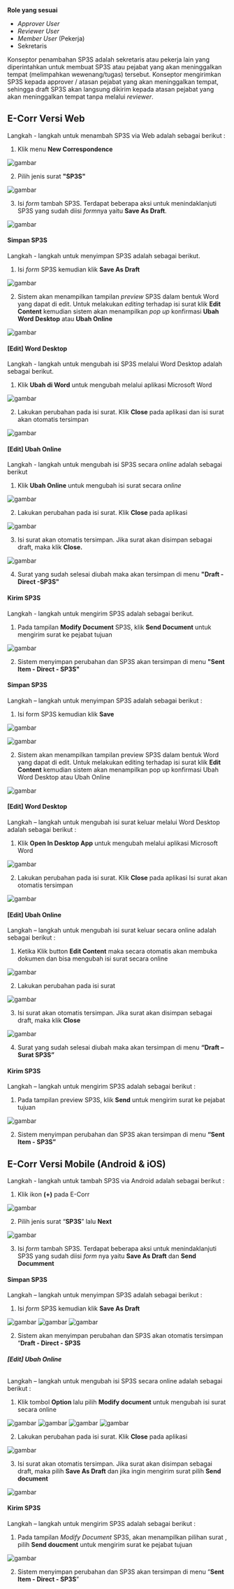 **Role yang sesuai**

- *Approver User*
- *Reviewer User*
- *Member User* (Pekerja)
- Sekretaris

Konseptor penambahan SP3S adalah sekretaris atau pekerja lain yang diperintahkan untuk membuat SP3S atau pejabat yang akan meninggalkan tempat (melimpahkan wewenang/tugas) tersebut. Konseptor mengirimkan SP3S kepada approver / atasan pejabat yang akan meninggalkan tempat, sehingga draft SP3S akan langsung dikirim kepada atasan pejabat yang akan meninggalkan tempat tanpa melalui *reviewer*. 

## **E-Corr Versi Web**

Langkah - langkah untuk menambah SP3S via Web adalah sebagai berikut :

1. Klik menu **New Correspondence**

![gambar](SP3S/SP3S_Web/SP-1.png)

2. Pilih jenis surat **"SP3S"**

![gambar](SP3S/SP3S_Web/SP-2.png)

3. Isi *form* tambah SP3S. Terdapat beberapa aksi untuk menindaklanjuti SP3S yang sudah diisi *form*nya yaitu **Save As Draft**.

![gambar](SP3S/SP3S_Web/SP-3.png)

#### **Simpan SP3S**

Langkah - langkah untuk menyimpan SP3S adalah sebagai berikut.

1. Isi *form* SP3S kemudian klik **Save As Draft**

![gambar](SP3S/SP3S_Web/SP-3.png)


2. Sistem akan menampilkan tampilan *preview* SP3S dalam bentuk Word yang dapat di edit. Untuk melakukan *editing* terhadap isi surat klik **Edit Content** kemudian sistem akan menampilkan *pop up* konfirmasi **Ubah Word Desktop** atau **Ubah Online**

![gambar](SP3S/SP3S_Web/02SP19.png)

#### **[Edit] Word Desktop**

Langkah - langkah untuk mengubah isi SP3S melalui Word Desktop adalah sebagai berikut.

1. Klik **Ubah di Word** untuk mengubah melalui aplikasi Microsoft Word

![gambar](SP3S/SP3S_Web/02SP21.png)

2. Lakukan perubahan pada isi surat. Klik **Close** pada aplikasi dan isi surat akan otomatis tersimpan

![gambar](SP3S/SP3S_Web/02SP24.png)

#### **[Edit] Ubah Online**

Langkah - langkah untuk mengubah isi SP3S secara *online* adalah sebagai berikut

1. Klik **Ubah Online** untuk mengubah isi surat secara *online*

![gambar](SP3S/SP3S_Web/02SP23.png)

2. Lakukan perubahan pada isi surat. Klik **Close** pada aplikasi

![gambar](SP3S/SP3S_Web/SP23.png)

3. Isi surat akan otomatis tersimpan. Jika surat akan disimpan sebagai draft, maka klik **Close.**

![gambar](SP3S/SP3S_Web/02SP24.png)

4. Surat yang sudah selesai diubah maka akan tersimpan di menu **"Draft - Direct -SP3S"**

#### **Kirim SP3S**

Langkah - langkah untuk mengirim SP3S adalah sebagai berikut.

1. Pada tampilan **Modify Document** SP3S, klik **Send Document** untuk mengirim surat ke pejabat tujuan

![gambar](SP3S/SP3S_Web/02SP25.png)

2. Sistem menyimpan perubahan dan SP3S akan tersimpan di menu **"Sent Item - Direct - SP3S"**



#### **Simpan SP3S**

Langkah – langkah untuk menyimpan SP3S adalah sebagai berikut :

1.	Isi form SP3S kemudian klik **Save**

![gambar](SP3S/SP3S_Teams/SP3S05.png)

![gambar](SP3S/SP3S_Teams/SP3S06.png)

2.	Sistem akan menampilkan tampilan preview SP3S dalam bentuk Word yang dapat di edit. Untuk melakukan editing terhadap isi surat klik **Edit Content** kemudian sistem akan menampilkan pop up konfirmasi Ubah Word Desktop atau Ubah Online

![gambar](SP3S/SP3S_Teams/SP3S07.png)

#### **[Edit] Word Desktop**

Langkah – langkah untuk mengubah isi surat keluar melalui Word Desktop adalah sebagai berikut :

1.	Klik **Open In Desktop App** untuk mengubah melalui aplikasi Microsoft Word

![gambar](SP3S/SP3S_Teams/SP3S08.png)

2.	Lakukan perubahan pada isi surat. Klik **Close** pada aplikasi Isi surat akan otomatis tersimpan

![gambar](SP3S/SP3S_Teams/SP3S09.png)

#### **[Edit] Ubah Online**

Langkah – langkah untuk mengubah isi surat keluar secara online adalah sebagai berikut :

1. Ketika Klik button **Edit Content** maka secara otomatis akan membuka dokumen dan bisa mengubah isi surat secara online

![gambar](SP3S/SP3S_Teams/SP3S10.png)

2. Lakukan perubahan pada isi surat

![gambar](SP3S/SP3S_Teams/SP3S11.png)

3. Isi surat akan otomatis tersimpan. Jika surat akan disimpan sebagai draft, maka klik **Close**

![gambar](SP3S/SP3S_Teams/SP3S12.png)

4. Surat yang sudah selesai diubah maka akan tersimpan di menu **“Draft – Surat SP3S”**

#### **Kirim SP3S**

Langkah – langkah untuk mengirim SP3S adalah sebagai berikut :

1.	Pada tampilan preview SP3S, klik **Send** untuk mengirim surat ke pejabat tujuan

![gambar](SP3S/SP3S_Teams/SP3S13.png)

2.	Sistem menyimpan perubahan dan SP3S akan tersimpan di menu **“Sent Item - SP3S”**

## **E-Corr Versi Mobile (Android & iOS)**

Langkah - langkah untuk tambah SP3S via Android adalah sebagai berikut : 

1. Klik ikon **(+)** pada E-Corr

![gambar](SP3S/SP3S_Android/TambahSP3S/02A01.jpg) 

2. Pilih jenis surat “**SP3S**” lalu **Next**

![gambar](SP3S/SP3S_Android/TambahSP3S/02A02.jpg)

3. Isi _form_ tambah SP3S. Terdapat beberapa aksi untuk menindaklanjuti SP3S yang sudah diisi _form_ nya yaitu **Save As Draft** dan **Send Documment**

#### **Simpan SP3S**

Langkah – langkah untuk menyimpan SP3S adalah sebagai berikut :

1. Isi _form_ SP3S kemudian klik **Save As Draft**

![gambar](SP3S/SP3S_Android/TambahSP3S/02A03.jpg) ![gambar](SP3S/SP3S_Android/TambahSP3S/02A04.jpg) ![gambar](SP3S/SP3S_Android/TambahSP3S/02A05.jpg)

2. Sistem akan menyimpan perubahan dan SP3S akan otomatis tersimpan “**Draft - Direct - SP3S**

###### **[Edit] Ubah Online**

Langkah – langkah untuk mengubah isi SP3S secara online adalah sebagai berikut :

1. Klik tombol **Option** lalu pilih **Modify document** untuk mengubah isi surat secara online

![gambar](SP3S/SP3S_Android/TambahSP3S/02U01.jpg) ![gambar](SP3S/SP3S_Android/TambahSP3S/02U01-1.jpg) ![gambar](SP3S/SP3S_Android/TambahSP3S/02U01-2.jpg) ![gambar](SP3S/SP3S_Android/TambahSP3S/02U01-3.jpg)

2. Lakukan perubahan pada isi surat. Klik **Close** pada aplikasi

![gambar](SP3S/SP3S_Android/TambahSP3S/02U02.jpg)

3. Isi surat akan otomatis tersimpan. Jika surat akan disimpan sebagai draft, maka pilih **Save As Draft** dan jika ingin mengirim surat pilih **Send document** 

![gambar](SP3S/SP3S_Android/TambahSP3S/02U02-1.jpg)


#### **Kirim SP3S**

Langkah – langkah untuk mengirim SP3S adalah sebagai berikut :

1. Pada tampilan *Modify Document* SP3S, akan menampilkan pilihan surat , pilih **Send doucment** untuk mengirim surat ke pejabat tujuan

![gambar](SP3S/SP3S_Android/TambahSP3S/02K011.jpg)

2. Sistem menyimpan perubahan dan SP3S akan tersimpan di menu “**Sent Item - Direct - SP3S**”
